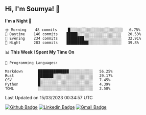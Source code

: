 ## Hi, I'm Soumya! 👋

<!--START_SECTION:waka-->
**I'm a Night 🦉** 

```text
🌞 Morning    48 commits     █░░░░░░░░░░░░░░░░░░░░░░░░   6.75% 
🌆 Daytime    146 commits    █████░░░░░░░░░░░░░░░░░░░░   20.53% 
🌃 Evening    234 commits    ████████░░░░░░░░░░░░░░░░░   32.91% 
🌙 Night      283 commits    ██████████░░░░░░░░░░░░░░░   39.8%

```


📊 **This Week I Spent My Time On** 

```text
💬 Programming Languages: 

Markdown       ██████████████░░░░░░░░░░░   56.25% 
Rust           ███████░░░░░░░░░░░░░░░░░░   29.17% 
CSV            █░░░░░░░░░░░░░░░░░░░░░░░░   7.45% 
Python         █░░░░░░░░░░░░░░░░░░░░░░░░   4.39% 
TOML           ░░░░░░░░░░░░░░░░░░░░░░░░░   2.58%
```


 Last Updated on 15/03/2023 00:34:57 UTC
<!--END_SECTION:waka-->

[![Github Badge](https://img.shields.io/badge/-rubyruins-grey?style=for-the-badge&logo=github&logoColor=white&link=https://github.com/rubyruins/)](https://www.github.com/rubyruins/) 
[![Linkedin Badge](https://img.shields.io/badge/-Soumya%20Parekh-0072b1?style=for-the-badge&logo=Linkedin&logoColor=white&link=https://www.linkedin.com/in/Soumya-Parekh/)](https://www.linkedin.com/in/Soumya-Parekh/) 
[![Gmail Badge](https://img.shields.io/badge/-soumyaparekh.me@gmail.com-c14438?style=for-the-badge&logo=Gmail&logoColor=white&link=mailto:soumyaparekh.me@gmail.com)](mailto:soumyaparekh.me@gmail.com) 
